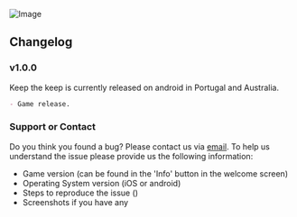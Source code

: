 ![Image](https://drive.google.com/file/d/1k1XfyCoH4iK6ESZfqun0SH4UWojbD9UK/view?usp=sharing)

## Changelog

### v1.0.0

Keep the keep is currently released on android in Portugal and Australia.

```markdown
- Game release.
```

### Support or Contact

Do you think you found a bug? Please contact us via [email](keepthekeepgame@gmail.com).
To help us understand the issue please provide us the following information:
- Game version (can be found in the 'Info' button in the welcome screen)
- Operating System version (iOS or android)
- Steps to reproduce the issue ()
- Screenshots if you have any
